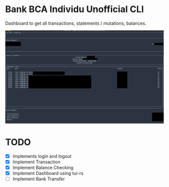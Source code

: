 # Bank BCA Individu Unofficial CLI

Dashboard to get all transactions, statements / mutations, balances.

![dashboard-screenie](screenshots/bca-rust.png)


# TODO
- [x] Implements login and logout
- [x] Implement Transaction 
- [x] Implement Balance Checking
- [x] Implement Dashboard using tui-rs
- [ ] Implement Bank Transfer
